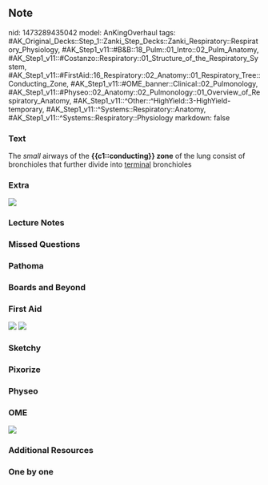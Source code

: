 ## Note
nid: 1473289435042
model: AnKingOverhaul
tags: #AK_Original_Decks::Step_1::Zanki_Step_Decks::Zanki_Respiratory::Respiratory_Physiology, #AK_Step1_v11::#B&B::18_Pulm::01_Intro::02_Pulm_Anatomy, #AK_Step1_v11::#Costanzo::Respiratory::01_Structure_of_the_Respiratory_System, #AK_Step1_v11::#FirstAid::16_Respiratory::02_Anatomy::01_Respiratory_Tree::Conducting_Zone, #AK_Step1_v11::#OME_banner::Clinical::02_Pulmonology, #AK_Step1_v11::#Physeo::02_Anatomy::02_Pulmonology::01_Overview_of_Respiratory_Anatomy, #AK_Step1_v11::^Other::^HighYield::3-HighYield-temporary, #AK_Step1_v11::^Systems::Respiratory::Anatomy, #AK_Step1_v11::^Systems::Respiratory::Physiology
markdown: false

### Text
<div>
  <div>
    The <i>small</i> airways of the <b>{{c1::conducting}} zone</b>
    of the lung consist of bronchioles that further divide into
    <u>terminal</u> bronchioles
  </div>
</div>

### Extra
<img src="paste-76093935583672.jpg">

### Lecture Notes


### Missed Questions


### Pathoma


### Boards and Beyond


### First Aid
<img src="tmp3LjNlE.png"> <img src="tmpzgmLJc.png">

### Sketchy


### Pixorize


### Physeo


### OME
<div class="ome-widget">
  <a href=
  "https://onlinemeded.org/spa/pulmonology?ref=anki"><img src=
  "_OME_AnkiFlashcards_Topic_1.png"></a>
</div>

### Additional Resources


### One by one

